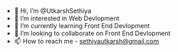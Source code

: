 - 👋 Hi, I’m @UtkarshSethiya
- 👀 I’m interested in Web Devlopment
- 🌱 I’m currently learning Front End Devlopment
- 💞️ I’m looking to collaborate on Front End Devlopment
- 📫 How to reach me - sethiyautkarsh@gmail.com

<!---
UtkarshSethiya/UtkarshSethiya is a ✨ special ✨ repository because its `README.md` (this file) appears on your GitHub profile.
You can click the Preview link to take a look at your changes.
--->
